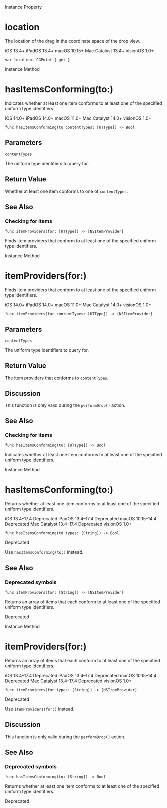 Instance Property

# location

The location of the drag in the coordinate space of the drop view.

iOS 13.4+  iPadOS 13.4+  macOS 10.15+  Mac Catalyst 13.4+  visionOS 1.0+

    
    
    var location: CGPoint { get }

Instance Method

# hasItemsConforming(to:)

Indicates whether at least one item conforms to at least one of the specified
uniform type identifiers.

iOS 14.0+  iPadOS 14.0+  macOS 11.0+  Mac Catalyst 14.0+  visionOS 1.0+

    
    
    func hasItemsConforming(to contentTypes: [UTType]) -> Bool

##  Parameters

`contentTypes`

    

The uniform type identifiers to query for.

## Return Value

Whether at least one item conforms to one of `contentTypes`.

## See Also

### Checking for items

`func itemProviders(for: [UTType]) -> [NSItemProvider]`

Finds item providers that conform to at least one of the specified uniform
type identifiers.

Instance Method

# itemProviders(for:)

Finds item providers that conform to at least one of the specified uniform
type identifiers.

iOS 14.0+  iPadOS 14.0+  macOS 11.0+  Mac Catalyst 14.0+  visionOS 1.0+

    
    
    func itemProviders(for contentTypes: [UTType]) -> [NSItemProvider]

##  Parameters

`contentTypes`

    

The uniform type identifiers to query for.

## Return Value

The item providers that conforms to `contentTypes`.

## Discussion

This function is only valid during the `performDrop()` action.

## See Also

### Checking for items

`func hasItemsConforming(to: [UTType]) -> Bool`

Indicates whether at least one item conforms to at least one of the specified
uniform type identifiers.

Instance Method

# hasItemsConforming(to:)

Returns whether at least one item conforms to at least one of the specified
uniform type identifiers.

iOS 13.4–17.4  Deprecated  iPadOS 13.4–17.4  Deprecated  macOS 10.15–14.4
Deprecated  Mac Catalyst 13.4–17.4  Deprecated  visionOS 1.0+

    
    
    func hasItemsConforming(to types: [String]) -> Bool

Deprecated

Use `hasItemsConforming(to:)` instead.

## See Also

### Deprecated symbols

`func itemProviders(for: [String]) -> [NSItemProvider]`

Returns an array of items that each conform to at least one of the specified
uniform type identifiers.

Deprecated

Instance Method

# itemProviders(for:)

Returns an array of items that each conform to at least one of the specified
uniform type identifiers.

iOS 13.4–17.4  Deprecated  iPadOS 13.4–17.4  Deprecated  macOS 10.15–14.4
Deprecated  Mac Catalyst 13.4–17.4  Deprecated  visionOS 1.0+

    
    
    func itemProviders(for types: [String]) -> [NSItemProvider]

Deprecated

Use `itemProviders(for:)` instead.

## Discussion

This function is only valid during the `performDrop()` action.

## See Also

### Deprecated symbols

`func hasItemsConforming(to: [String]) -> Bool`

Returns whether at least one item conforms to at least one of the specified
uniform type identifiers.

Deprecated

